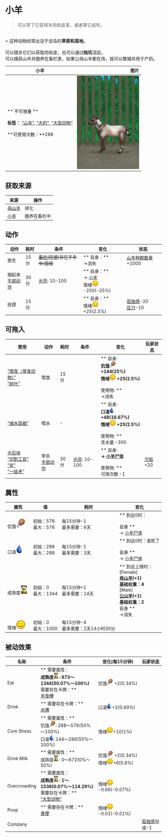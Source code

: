 # 小羊  
> 可以宰了它获得羊肉和皮革，或者等它成年。  
<br>  
> 这种动物经常出没于该岛的<b>草原和高地</b>。<br><br>可以猎杀它们以获取肉和皮，也可以通过<b>陷坑</b>活捉。<br>可以捕获山羊并圈养在畜栏里，如果公母山羊都在场，就可以繁殖并用于产奶。<br>  
  
  小羊  |   图片   
 ----  |  ----:   
 ** 不可堆叠 **<br><br>**标签：**	[“山羊”](tag_Goat.md), [“大的”](tag_Large.md), [“大型动物”](tag_LargeAnimal.md)<br><br>**可使用次数：**288  |  <img decoding="async" src="Sprite/GoatKidEnclosure.png" href="a.md" style="max-width:300px;max-height:300px;">   
  
## 获取来源  
来源  |  操作  
----  |  ----  
[母山羊](GoatEnclosureFemale.md)  |  转化  
[小羊](GoatTiedKid.md)  |  圈养在畜栏中  
## 动作  
动作  |  耗时  |  条件  |  变化  |  状态  
----  |  ----  |  ----  |  ----  |  ----  
放生<br>  |  15分  |  ~~[畜栏(环境)](Env_Enclosure.md)存在于手中/面板~~  |  ** 自身：**<br>→消失  |  [山羊种群数量](Pop_Goat.md)+1000  
捆起来<br>[手部动作](HandAction.md)  |  30分  |  [光亮](Light.md): 10-100  |  ** 自身：**<br>→ [小羊](GoatTiedKid.md)<br>情绪<img decoding="async" src="Sprite/Content.png" href="a.md" style="max-width:20px;max-height:20px;">  -250(-25%)  |    
抚摸<br>  |  15分  |    |  ** 自身：**<br>情绪<img decoding="async" src="Sprite/Content.png" href="a.md" style="max-width:20px;max-height:20px;">  +25(2.5%)  |  [孤独感](Loneliness.md)-20<br>[压力](Stress.md)-10  
## 可拖入  
使用  |  动作  |  耗时  |  条件  |  变化  |  玩家状态  
----  |  ----  |  ----  |  ----  |  ----  |  ----  
[“喂食（草食动物）”](tag_FeedHerb.md)<br>[“树叶”](tag_Leaves.md)  |  喂食<br>  |  15分  |    |  ** 自身: **<br>饥饿<img decoding="async" src="Sprite/Hunger.png" href="a.md" style="max-width:20px;max-height:20px;">  +144(25%)<br>情绪<img decoding="async" src="Sprite/Content.png" href="a.md" style="max-width:20px;max-height:20px;">  +25(2.5%)<br><br>** 使用物: **<br>→消失  |    
[“储水容器”](tag_WaterContainer.md)  |  喂水<br>  |  -  |    |  ** 自身: **<br>口渴<img decoding="async" src="Sprite/Thirst.png" href="a.md" style="max-width:20px;max-height:20px;">  +48(16.67%)<br>情绪<img decoding="async" src="Sprite/Content.png" href="a.md" style="max-width:20px;max-height:20px;">  +25(2.5%)<br><br>** 使用物: **<br>含水量  -300  |    
[大石块](StoneHeavy.md)<br>[“切割工具”](tag_Cutter.md)<br>[“斧”](tag_Axe.md)<br>[“一级矛”](tag_Spear.md)  |  宰杀<br>[手部动作](HandAction.md)  |  30分  |  [光亮](Light.md): 10-100  |  ** 自身: **<br>→ [小羊尸体](GoatCarcassKid.md)<br><br>** 使用物: **<br>可用次数  -1  |  [污垢](Filth.md)+20  
## 属性   
属性  |  值  |  耗时  |  变化  
----  |  ----  |  ----  |  ----  
饥饿<img decoding="async" src="Sprite/Hunger.png" href="a.md" style="max-width:30px;max-height:30px;">  |  初始：576<br>最大：576  |  每15分钟-1<br>最多需要：6天  |  ** 到达0时： **<br><br>** 自身 **<br>→ [小羊尸体](GoatCarcassKid.md)  
口渴<img decoding="async" src="Sprite/Thirst.png" href="a.md" style="max-width:30px;max-height:30px;">  |  初始：288<br>最大：288  |  每15分钟-1<br>最多需要：3天  |  ** 到达0时：渴死了 **<br><br>** 自身 **<br>→ [小羊尸体](GoatCarcassKid.md)  
成熟度<img decoding="async" src="Sprite/Spoilage.png" href="a.md" style="max-width:30px;max-height:30px;">  |  初始：0<br>最大：1344  |  每15分钟+1<br>最多需要：14天  |  ** 到达上限时： **<br>** [Female]  **<br>  [母山羊](GoatEnclosureFemale.md)(+1)<br>基础权重：4<br>** [Male]  **<br>  [公山羊](GoatEnclosureMale.md)(+1)<br>基础权重：2<br>** 自身 **<br>→消失  
情绪<img decoding="async" src="Sprite/Content.png" href="a.md" style="max-width:30px;max-height:30px;">  |  初始：0<br>最大：1000  |  每15分钟-4<br>最多需要：2天14小时30分  |    
## 被动效果  
名称  |  条件  |  变化(每15分钟)  |  玩家状态  
----  |  ----  |  ----  |  ----  
Eat  |  ** 需要属性：**<br>成熟度<img decoding="async" src="Sprite/Spoilage.png" href="a.md" style="max-width:20px;max-height:20px;">: 673～1344(50.07%～100%)<br>** 需要存在卡牌：**<br>[羊食槽](GoatFeeder.md)  |  饥饿<img decoding="async" src="Sprite/Hunger.png" href="a.md" style="max-width:20px;max-height:20px;"> +2(0.34%)  |    
Drink  |  ** 需要存在卡牌：**<br>[水槽](WateringTrough.md)  |  口渴<img decoding="async" src="Sprite/Thirst.png" href="a.md" style="max-width:20px;max-height:20px;"> +2(0.69%)  |    
Cure Stress  |  ** 需要属性：**<br>饥饿<img decoding="async" src="Sprite/Hunger.png" href="a.md" style="max-width:20px;max-height:20px;">: 288～576(50%～100%)<br>口渴<img decoding="async" src="Sprite/Thirst.png" href="a.md" style="max-width:20px;max-height:20px;">: 144～288(50%～100%)  |  情绪<img decoding="async" src="Sprite/Content.png" href="a.md" style="max-width:20px;max-height:20px;">+10(1%)  |    
Drink Milk  |  ** 需要属性：**<br>成熟度<img decoding="async" src="Sprite/Spoilage.png" href="a.md" style="max-width:20px;max-height:20px;">: 0～672(0%～50%)  |  饥饿<img decoding="async" src="Sprite/Hunger.png" href="a.md" style="max-width:20px;max-height:20px;"> +2(0.34%)<br>情绪<img decoding="async" src="Sprite/Content.png" href="a.md" style="max-width:20px;max-height:20px;">+6(0.6%)  |    
Overcrowding  |  ** 需要属性：**<br>成熟度<img decoding="async" src="Sprite/Spoilage.png" href="a.md" style="max-width:20px;max-height:20px;">: 1～1536(0.07%～114.29%)<br>** 需要存在卡牌：**<br>[“大型动物”](tag_LargeAnimal.md)  |  情绪<img decoding="async" src="Sprite/Content.png" href="a.md" style="max-width:20px;max-height:20px;">-0.66(-0.07%)  |    
Poop  |  ** 需要存在卡牌：**<br>[粪便](Manure.md)  |  情绪<img decoding="async" src="Sprite/Content.png" href="a.md" style="max-width:20px;max-height:20px;">-0.01(-0.01%)  |    
Company  |    |    |  [孤独感](Loneliness.md)加成-1  


<script>document.title="小羊 - 卡牌生存百科 Card Survival Wiki";</script>